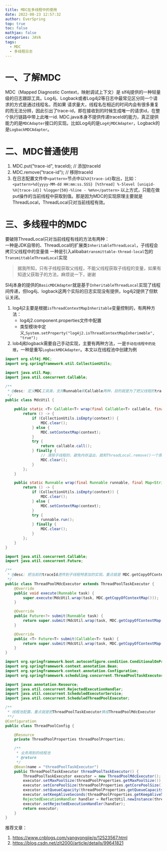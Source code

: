 ```yaml
---
title: MDC在多线程中的使用
date: 2022-08-23 12:57:32
author: EverSpring
top: true
toc: false
mathjax: false
categories: JAVA
tags:
  - MDC
  - 多线程日志
---
```

# 一、了解MDC
MDC（Mapped Diagnostic Context，映射调试上下文）是 slf4j提供的一种轻量级的日志跟踪工具。Log4j、Logback或者Log4j2等日志中最常见区分同一个请求的方式是通过线程名，而如果
请求量大，线程名在相近的时间内会有很多重复的而无法分辨，因此引出了trace-id，即在接收到的时候生成唯一的请求id，在整个执行链路中带上此唯一id.
MDC.java本身不提供传递traceId的能力，真正提供能力的是`MDCAdapter`接口的实现。比如Log4j的是`Log4jMDCAdapter`，Logback的是`LogbackMDCAdapter`。
# 二、MDC普通使用
1. MDC.put("trace-id", traceId); // 添加traceId
2. MDC.remove("trace-id"); // 移除traceId
3. 在日志配置文件中`<pattern>`节点中以`%X{trace-id}`取出，比如：`<pattern>%d{yyyy-MM-dd HH:mm:ss.SSS} [%thread] %-5level [uniqid-%X{trace-id}] %logger{50}-%line - %m%n</pattern>`
以上方式，只能在做put操作的当前线程中获取到值。那是因为MDC的实现原理主要就是ThreadLocal，ThreadLocal只对当前线程有效。

# 三、多线程中的MDC
要破除ThreadLocal只对当前线程有线的方法有两种：  
一种是JDK自带的、ThreadLocal的扩展类`InheritableThreadLocal`，子线程会拷贝父线程中的变量值
一种是引入alibaba`transmittable-thread-local`包的`TransmittableThreadLocal`实现  
> 据我所知，只有子线程获取父线程，不能父线程获取子线程的变量，如果有知道父获取子的方法，麻烦说一下，谢谢

Sl4j本身的提供的`BasicMDCAdapter`就是基于`InheritableThreadLocal`实现了线程间传递，但log4j、logback这两个实际的日志实现没有提供，log4j2提供了但默认关闭。
1. log4j2主要是根据`isThreadContextMapInheritable`变量控制的，有两种方法：
   * log4j2.component.properties文件中配置
   * 类型模块中定义,```System.setProperty("log4j2.isThreadContextMapInherimeble", "true");```
2. lob4j和logback需要自己手动实现，主要有两种方法，一是`手动在线程中的处理`，一种是重写`LogbackMDCAdapter`。本文以在线程池中创建为例
```java
import org.slf4j.MDC;
import org.springframework.util.CollectionUtils;

import java.util.Map;
import java.util.concurrent.Callable;

/**
 * @desc: 定义MDC工具类，支持Runnable和Callable两种，目的就是为了把父线程的traceId设置给子线程
 */
public class MdcUtil {

    public static <T> Callable<T> wrap(final Callable<T> callable, final Map<String, String> context) {
        return () -> {
            if (CollectionUtils.isEmpty(context)) {
                MDC.clear();
            } else {
                MDC.setContextMap(context);
            }
            try {
                return callable.call();
            } finally {
                // 清除子线程的，避免内存溢出，就和ThreadLocal.remove()一个原因
                MDC.clear();
            }
        };
    }

    public static Runnable wrap(final Runnable runnable, final Map<String, String> context) {
        return () -> {
            if (CollectionUtils.isEmpty(context)) {
                MDC.clear();
            } else {
                MDC.setContextMap(context);
            }
            try {
                runnable.run();
            } finally {
                MDC.clear();
            }
        };
    }
}
```
```java
import java.util.concurrent.Callable;
import java.util.concurrent.Future;

/**
 * @desc: 把当前的traceId透传到子线程特意加的实现。重点就是 MDC.getCopyOfContextMap()，此方法获取当前线程（父线程）的traceId
 */
public class ThreadPoolMdcExecutor extends ThreadPoolTaskExecutor {
    @Override
    public void execute(Runnable task) {
        super.execute(MdcUtil.wrap(task, MDC.getCopyOfContextMap()));
    }

    @Override
    public Future<?> submit(Runnable task) {
        return super.submit(MdcUtil.wrap(task, MDC.getCopyOfContextMap()));
    }

    @Override
    public <T> Future<T> submit(Callable<T> task) {
        return super.submit(MdcUtil.wrap(task, MDC.getCopyOfContextMap()));
    }
}
```

```java
import org.springframework.boot.autoconfigure.condition.ConditionalOnProperty;
import org.springframework.context.annotation.Bean;
import org.springframework.context.annotation.Configuration;
import org.springframework.scheduling.concurrent.ThreadPoolTaskExecutor;

import javax.annotation.Resource;
import java.util.concurrent.RejectedExecutionHandler;
import java.util.concurrent.ScheduledExecutorService;
import java.util.concurrent.ScheduledThreadPoolExecutor;

/**
 * 线程池配置。重点就是把ThreadPoolTaskExecutor换成ThreadPoolMdcExecutor
 **/
@Configuration
public class ThreadPoolConfig {

    @Resource
    private ThreadPoolProperties threadPoolProperties;

    /**
     * 业务用到的线程池
     * @return
     */
    @Bean(name = "threadPoolTaskExecutor")
    public ThreadPoolTaskExecutor threadPoolTaskExecutor() {
        ThreadPoolTaskExecutor executor = new ThreadPoolMdcExecutor();
        executor.setMaxPoolSize(threadPoolProperties.getMaxPoolSize());
        executor.setCorePoolSize(threadPoolProperties.getCorePoolSize());
        executor.setQueueCapacity(threadPoolProperties.getQueueCapacity());
        executor.setKeepAliveSeconds(threadPoolProperties.getKeepAliveSeconds());
        RejectedExecutionHandler handler = ReflectUtil.newInstance(threadPoolProperties.getRejectedExecutionHandler().getClazz());
        executor.setRejectedExecutionHandler(handler);
        return executor;
    }
}
```

推荐文章：
1. https://www.cnblogs.com/yangyongjie/p/12523567.html
2. https://blog.csdn.net/zlt2000/article/details/99641821
